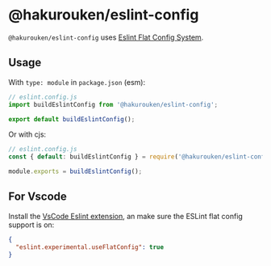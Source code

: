 # @hakurouken/eslint-config

`@hakurouken/eslint-config` uses [Eslint Flat Config System](https://eslint.org/docs/latest/use/configure/configuration-files-new).

## Usage

With `type: module` in `package.json` (esm):

```javascript
// eslint.config.js
import buildEslintConfig from '@hakurouken/eslint-config';

export default buildEslintConfig();
```

Or with cjs:

```javascript
// eslint.config.js
const { default: buildEslintConfig } = require('@hakurouken/eslint-config');

module.exports = buildEslintConfig();
```

## For Vscode

Install the [VsCode Eslint extension](https://marketplace.visualstudio.com/items?itemName=dbaeumer.vscode-eslint), an make sure the ESLint flat config support is on:

```json
{
  "eslint.experimental.useFlatConfig": true
}
```
